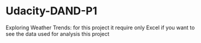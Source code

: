 # Udacity-DAND-P1
Exploring Weather Trends:
for this project it require only Excel if you want to see the data used for analysis this project
